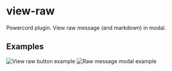 # view-raw
Powercord plugin. View raw message (and markdown) in modal.

## Examples
![View raw button example](https://cdn.discordapp.com/attachments/690477562857521174/774812847732686898/bXXiByQXp1.gif)
![Raw message modal example](https://cdn.discordapp.com/attachments/751123972153802843/757240364347293747/unknown.png)
